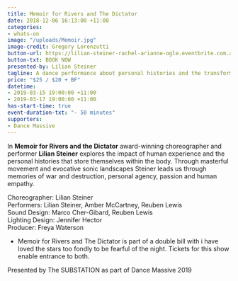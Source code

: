 ```yaml
---
title: Memoir for Rivers and The Dictator
date: 2018-12-06 16:13:00 +11:00
categories:
- whats-on
image: "/uploads/Memoir.jpg"
image-credit: Gregory Lorenzutti
button-url: https://lilian-steiner-rachel-arianne-ogle.eventbrite.com.au
button-txt: BOOK NOW
presented-by: Lilian Steiner
tagline: A dance performance about personal histories and the transformation of memory.
price: "$25 / $20 + BF"
datetime:
- 2019-03-15 19:00:00 +11:00
- 2019-03-17 19:00:00 +11:00
has-start-time: true
event-duration-txt: "- 50 minutes"
supporters:
- Dance Massive
---
```


In **Memoir for Rivers and the Dictator** award-winning choreographer and performer **Lilian Steiner** explores the impact of human experience and the personal histories that store themselves within the body. Through masterful movement and evocative sonic landscapes Steiner leads us through memories of war and destruction, personal agency, passion and human empathy.

Choreographer: Lilian Steiner <br>
Performers: Lilian Steiner, Amber McCartney, Reuben Lewis <br>
Sound Design: Marco Cher-Gibard, Reuben Lewis <br>
Lighting Design: Jennifer Hector <br>
Producer: Freya Waterson <br>

* Memoir for Rivers and The Dictator is part of a double bill with i have loved the stars too fondly to be fearful of the night. Tickets for this show enable entrance to both.

Presented by The SUBSTATION as part of Dance Massive 2019